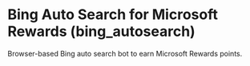 # Bing Auto Search for Microsoft Rewards (bing_autosearch)

Browser-based Bing auto search bot to earn Microsoft Rewards points.
